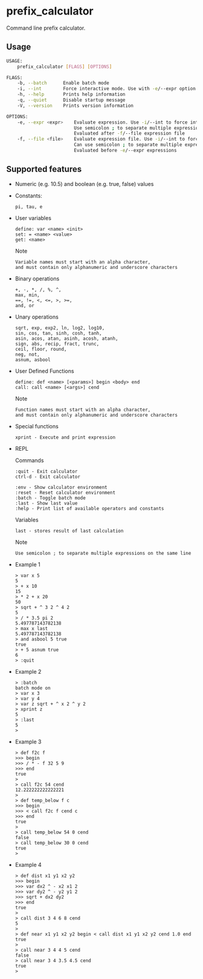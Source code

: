 # prefix_calculator
Command line prefix calculator.

## Usage
```bash
USAGE:
    prefix_calculator [FLAGS] [OPTIONS]

FLAGS:
    -b, --batch      Enable batch mode
    -i, --int        Force interactive mode. Use with -e/--expr option to force interactive mode
    -h, --help       Prints help information
    -q, --quiet      Disable startup message
    -V, --version    Prints version information

OPTIONS:
    -e, --expr <expr>    Evaluate expression. Use -i/--int to force interactive mode.
                         Use semicolon ; to separate multiple expressions.
                         Evaluated after -f/--file expression file
    -f, --file <file>    Evaluate expression file. Use -i/--int to force interactive mode.
                         Can use semicolon ; to separate multiple expressions on a single line.
                         Evaluated before -e/--expr expressions
```

## Supported features
- Numeric (e.g. 10.5) and boolean (e.g. true, false) values
- Constants:
  ```
  pi, tau, e
  ```
- User variables
  ```
  define: var <name> <init>
  set: = <name> <value>
  get: <name>
  ```
  Note
  ```
  Variable names must start with an alpha character,
  and must contain only alphanumeric and underscore characters
  ```
- Binary operations
  ```
  +, -, *, /, %, ^,
  max, min,
  ==, !=, <, <=, >, >=,
  and, or
  ```
- Unary operations
  ```
  sqrt, exp, exp2, ln, log2, log10,
  sin, cos, tan, sinh, cosh, tanh,
  asin, acos, atan, asinh, acosh, atanh,
  sign, abs, recip, fract, trunc,
  ceil, floor, round,
  neg, not,
  asnum, asbool
  ```
- User Defined Functions
  ```
  define: def <name> [<params>] begin <body> end
  call: call <name> [<args>] cend
  ```
  Note
  ```
  Function names must start with an alpha character,
  and must contain only alphanumeric and underscore characters
  ```
- Special functions
  ```
  xprint - Execute and print expression
  ```
- REPL

  Commands
  ```
  :quit - Exit calculator
  ctrl-d - Exit calculator

  :env - Show calculator environment
  :reset - Reset calculator environment
  :batch - Toggle batch mode
  :last - Show last value
  :help - Print list of available operators and constants
  ```
  Variables
  ```
  last - stores result of last calculation
  ```
  Note
  ```
  Use semicolon ; to separate multiple expressions on the same line
  ```
- Example 1
  ```
  > var x 5
  5
  > + x 10
  15
  > * 2 + x 20
  50
  > sqrt + ^ 3 2 ^ 4 2
  5
  > / * 3.5 pi 2
  5.497787143782138
  > max x last
  5.497787143782138
  > and asbool 5 true
  true
  > + 5 asnum true
  6
  > :quit
  ```
- Example 2
  ```
  > :batch
  batch mode on
  > var x 3
  > var y 4
  > var z sqrt + ^ x 2 ^ y 2
  > xprint z
  5
  > :last
  5
  >
  ```
- Example 3
  ```
  > def f2c f
  >>> begin
  >>> / * - f 32 5 9
  >>> end
  true
  > 
  > call f2c 54 cend
  12.222222222222221
  > 
  > def temp_below f c
  >>> begin
  >>> < call f2c f cend c
  >>> end
  true
  > 
  > call temp_below 54 0 cend
  false
  > call temp_below 30 0 cend
  true
  > 
  ```
- Example 4
  ```
  > def dist x1 y1 x2 y2 
  >>> begin
  >>> var dx2 ^ - x2 x1 2
  >>> var dy2 ^ - y2 y1 2
  >>> sqrt + dx2 dy2
  >>> end
  true
  > 
  > call dist 3 4 6 8 cend
  5
  > 
  > def near x1 y1 x2 y2 begin < call dist x1 y1 x2 y2 cend 1.0 end
  true
  > 
  > call near 3 4 4 5 cend
  false
  > call near 3 4 3.5 4.5 cend
  true
  > 
  ```
